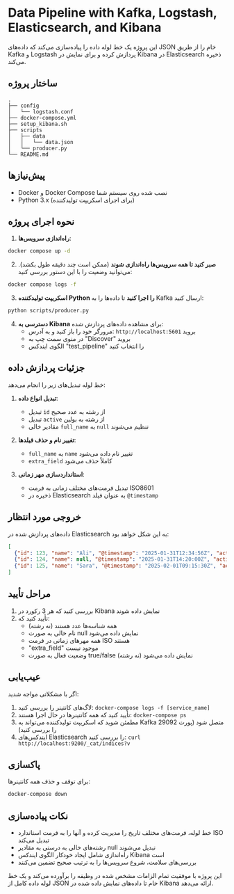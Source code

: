 # Data Pipeline with Kafka, Logstash, Elasticsearch, and Kibana

این پروژه یک خط لوله داده را پیاده‌سازی می‌کند که داده‌های JSON خام را از طریق Kafka و Logstash پردازش کرده و برای نمایش در Kibana در Elasticsearch ذخیره می‌کند.

## ساختار پروژه

```
.
├── config
│   └── logstash.conf
├── docker-compose.yml
├── setup_kibana.sh
├── scripts
│   ├── data
│   │   └── data.json
│   └── producer.py
└── README.md
```

## پیش‌نیازها

* Docker و Docker Compose نصب شده روی سیستم شما
* Python 3.x (برای اجرای اسکریپت تولیدکننده)

## نحوه اجرای پروژه

1. **راه‌اندازی سرویس‌ها**:
```bash
docker compose up -d
```

2. **صبر کنید تا همه سرویس‌ها راه‌اندازی شوند** (ممکن است چند دقیقه طول بکشد). می‌توانید وضعیت را با این دستور بررسی کنید:
```bash
docker compose logs -f
```

3. **اسکریپت تولیدکننده Python را اجرا کنید** تا داده‌ها را به Kafka ارسال کنید:
```bash
python scripts/producer.py
```

4. **دسترسی به Kibana** برای مشاهده داده‌های پردازش شده:
    * مرورگر خود را باز کنید و به آدرس: `http://localhost:5601` بروید
    * در منوی سمت چپ به "Discover" بروید
    * الگوی ایندکس "test_pipeline" را انتخاب کنید

## جزئیات پردازش داده

خط لوله تبدیل‌های زیر را انجام می‌دهد:

1. **تبدیل انواع داده**:
    * تبدیل `id` از رشته به عدد صحیح
    * تبدیل `active` از رشته به بولین
    * مقادیر خالی `full_name` به `null` تنظیم می‌شوند

2. **تغییر نام و حذف فیلدها**:
    * `full_name` به `name` تغییر نام داده می‌شود
    * `extra_field` کاملاً حذف می‌شود

3. **استانداردسازی مهر زمانی**:
    * تبدیل فرمت‌های مختلف زمانی به فرمت ISO8601
    * ذخیره در Elasticsearch به عنوان فیلد `@timestamp`

## خروجی مورد انتظار

داده‌های پردازش شده در Elasticsearch به این شکل خواهد بود:

```json
[
  {"id": 123, "name": "Ali", "@timestamp": "2025-01-31T12:34:56Z", "active": true},
  {"id": 124, "name": null, "@timestamp": "2025-01-31T14:20:00Z", "active": false},
  {"id": 125, "name": "Sara", "@timestamp": "2025-02-01T09:15:30Z", "active": true}
]
```

## مراحل تأیید

1. بررسی کنید که هر 3 رکورد در Kibana نمایش داده شوند
2. تأیید کنید که:
    * همه شناسه‌ها عدد هستند (نه رشته)
    * نام خالی به صورت null نمایش داده می‌شود
    * همه مهرهای زمانی در فرمت ISO هستند
    * "extra_field" موجود نیست
    * وضعیت فعال به صورت true/false نمایش داده می‌شود (نه رشته)

## عیب‌یابی

اگر با مشکلاتی مواجه شدید:

1. لاگ‌های کانتینر را بررسی کنید: `docker-compose logs -f [service_name]`
2. تأیید کنید که همه کانتینرها در حال اجرا هستند: `docker-compose ps`
3. مطمئن شوید که اسکریپت تولیدکننده می‌تواند به Kafka متصل شود (پورت 29092 را بررسی کنید)
4. ایندکس‌های Elasticsearch را بررسی کنید: `curl http://localhost:9200/_cat/indices?v`

## پاکسازی

برای توقف و حذف همه کانتینرها:

```bash
docker-compose down
```

## نکات پیاده‌سازی

* خط لوله، فرمت‌های مختلف تاریخ را مدیریت کرده و آنها را به فرمت استاندارد ISO تبدیل می‌کند
* رشته‌های خالی به درستی به مقادیر null تبدیل می‌شوند
* راه‌اندازی شامل ایجاد خودکار الگوی ایندکس Kibana است
* بررسی‌های سلامت، شروع سرویس‌ها را به ترتیب صحیح تضمین می‌کنند

این پروژه با موفقیت تمام الزامات مشخص شده در وظیفه را برآورده می‌کند و یک خط لوله داده کامل از JSON خام تا داده‌های نمایش داده شده در Kibana ارائه می‌دهد.